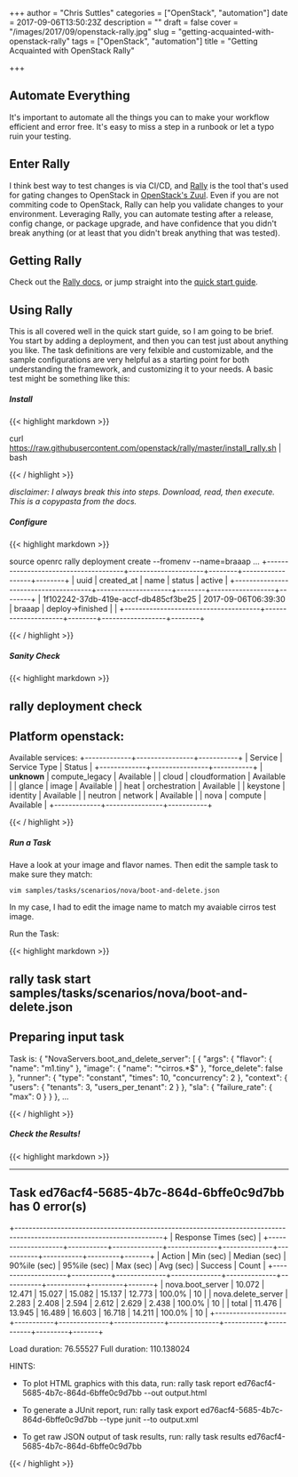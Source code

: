 +++
author = "Chris Suttles"
categories = ["OpenStack", "automation"]
date = 2017-09-06T13:50:23Z
description = ""
draft = false
cover = "/images/2017/09/openstack-rally.jpg"
slug = "getting-acquainted-with-openstack-rally"
tags = ["OpenStack", "automation"]
title = "Getting Acquainted with OpenStack Rally"

+++


## Automate Everything

It's important to automate all the things you can to make your workflow efficient and error free. It's easy to miss a step in a runbook or let a typo ruin your testing.

## Enter Rally

I think best way to test changes is via CI/CD, and [Rally](https://wiki.openstack.org/wiki/Rally) is the tool that's used for gating changes to OpenStack in [OpenStack's Zuul](http://status.openstack.org/zuul/). Even if you are not commiting code to OpenStack, Rally can help you validate changes to your environment. Leveraging Rally, you can automate testing after a release, config change, or package upgrade, and have confidence that you didn't break anything (or at least that you didn't break anything that was tested).

## Getting Rally

Check out the [Rally docs](http://docs.xrally.xyz/projects/openstack/en/latest/), or jump straight into the [quick start guide](http://docs.xrally.xyz/projects/openstack/en/latest/quick_start/tutorial.html).

## Using Rally

This is all covered well in the quick start guide, so I am going to be brief. You start by adding a deployment, and then you can test just about anything you like. The task  definitions are very felxible and customizable, and the sample configurations are very helpful as a starting point for both understanding the framework, and customizing it to your needs. A basic test might be something like this:

##### Install
{{< highlight markdown >}}

curl https://raw.githubusercontent.com/openstack/rally/master/install_rally.sh | bash

{{< / highlight >}}

_disclaimer: I always break this into steps. Download, read, then execute. This is a copypasta from the docs._

##### Configure

{{< highlight markdown >}}

source openrc
rally deployment create --fromenv --name=braaap
...
+--------------------------------------+---------------------+--------+------------------+--------+
| uuid                                 | created_at          | name   | status           | active |
+--------------------------------------+---------------------+--------+------------------+--------+
| 1f102242-37db-419e-accf-db485cf3be25 | 2017-09-06T06:39:30 | braaap | deploy->finished |        |
+--------------------------------------+---------------------+--------+------------------+--------+

{{< / highlight >}}

##### Sanity Check

{{< highlight markdown >}}

rally deployment check
--------------------------------------------------------------------------------
Platform openstack:
--------------------------------------------------------------------------------

Available services:
+-------------+----------------+-----------+
| Service     | Service Type   | Status    |
+-------------+----------------+-----------+
| __unknown__ | compute_legacy | Available |
| cloud       | cloudformation | Available |
| glance      | image          | Available |
| heat        | orchestration  | Available |
| keystone    | identity       | Available |
| neutron     | network        | Available |
| nova        | compute        | Available |
+-------------+----------------+-----------+

{{< / highlight >}}

##### Run a Task

Have a look at your image and flavor names. Then edit the sample task to make sure they match:

`vim samples/tasks/scenarios/nova/boot-and-delete.json`

In my case, I had to edit the image name to match my avaiable cirros test image.

Run the Task:

{{< highlight markdown >}}

rally task start samples/tasks/scenarios/nova/boot-and-delete.json
--------------------------------------------------------------------------------
Preparing input task
--------------------------------------------------------------------------------

Task is:
{
    "NovaServers.boot_and_delete_server": [
        {
            "args": {
                "flavor": {
                    "name": "m1.tiny"
                },
                "image": {
                    "name": "^cirros.*$"
                },
                "force_delete": false
            },
            "runner": {
                "type": "constant",
                "times": 10,
                "concurrency": 2
            },
            "context": {
                "users": {
                    "tenants": 3,
                    "users_per_tenant": 2
                }
            },
            "sla": {
                "failure_rate": {
                    "max": 0
                }
            }
        },
        ...
  
{{< / highlight >}}
        
##### Check the Results!

{{< highlight markdown >}}

--------------------------------------------------------------------------------
Task ed76acf4-5685-4b7c-864d-6bffe0c9d7bb has 0 error(s)
--------------------------------------------------------------------------------

+-----------------------------------------------------------------------------------------------------------------------+
|                                                 Response Times (sec)                                                  |
+--------------------+-----------+--------------+--------------+--------------+-----------+-----------+---------+-------+
| Action             | Min (sec) | Median (sec) | 90%ile (sec) | 95%ile (sec) | Max (sec) | Avg (sec) | Success | Count |
+--------------------+-----------+--------------+--------------+--------------+-----------+-----------+---------+-------+
| nova.boot_server   | 10.072    | 12.471       | 15.027       | 15.082       | 15.137    | 12.773    | 100.0%  | 10    |
| nova.delete_server | 2.283     | 2.408        | 2.594        | 2.612        | 2.629     | 2.438     | 100.0%  | 10    |
| total              | 11.476    | 13.945       | 16.489       | 16.603       | 16.718    | 14.211    | 100.0%  | 10    |
+--------------------+-----------+--------------+--------------+--------------+-----------+-----------+---------+-------+

Load duration: 76.55527
Full duration: 110.138024

HINTS:
* To plot HTML graphics with this data, run:
        rally task report ed76acf4-5685-4b7c-864d-6bffe0c9d7bb --out output.html

* To generate a JUnit report, run:
        rally task export ed76acf4-5685-4b7c-864d-6bffe0c9d7bb --type junit --to output.xml

* To get raw JSON output of task results, run:
        rally task results ed76acf4-5685-4b7c-864d-6bffe0c9d7bb

{{< / highlight >}}
